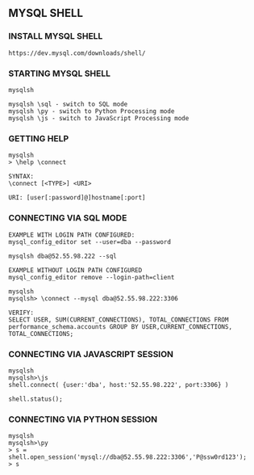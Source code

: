 ## MYSQL SHELL


### INSTALL MYSQL SHELL
```
https://dev.mysql.com/downloads/shell/
```


### STARTING MYSQL SHELL
```
mysqlsh

mysqlsh \sql - switch to SQL mode
mysqlsh \py - switch to Python Processing mode
mysqlsh \js - switch to JavaScript Processing mode
```


### GETTING HELP
```
mysqlsh
> \help \connect

SYNTAX:
\connect [<TYPE>] <URI>

URI: [user[:password]@]hostname[:port]
```

### CONNECTING VIA SQL MODE
```
EXAMPLE WITH LOGIN PATH CONFIGURED:
mysql_config_editor set --user=dba --password

mysqlsh dba@52.55.98.222 --sql

EXAMPLE WITHOUT LOGIN PATH CONFIGURED
mysql_config_editor remove --login-path=client

mysqlsh
mysqlsh> \connect --mysql dba@52.55.98.222:3306

VERIFY:
SELECT USER, SUM(CURRENT_CONNECTIONS), TOTAL_CONNECTIONS FROM performance_schema.accounts GROUP BY USER,CURRENT_CONNECTIONS, TOTAL_CONNECTIONS;
```

### CONNECTING VIA JAVASCRIPT SESSION
```
mysqlsh
mysqlsh>\js
shell.connect( {user:'dba', host:'52.55.98.222', port:3306} )

shell.status();
```


### CONNECTING VIA PYTHON SESSION
```
mysqlsh
mysqlsh>\py
> s = shell.open_session('mysql://dba@52.55.98.222:3306','P@ssw0rd123');
> s
```


